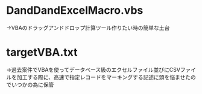 # DandDandExcelMacro.vbs
->VBAのドラッグアンドドロップ計算ツール作りたい時の簡単な土台
# targetVBA.txt
->過去案件でVBAを使ってデータベース級のエクセルファイル並びにCSVファイルを加工する際に、高速で指定レコードをマーキングする記述に頭を悩ませたのでいつかの為に保管
